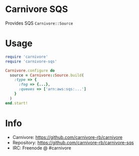 # Carnivore SQS

Provides SQS `Carnivore::Source`

# Usage

```ruby
require 'carnivore'
require 'carnivore-sqs'

Carnivore.configure do
  source = Carnivore::Source.build(
    :type => {
      :fog => {...},
      :queues => ['arn:aws:sqs:...']
    }
  )
end.start!
```

# Info
* Carnivore: https://github.com/carnivore-rb/carnivore
* Repository: https://github.com/carnivore-rb/carnivore-sqs
* IRC: Freenode @ #carnivore
